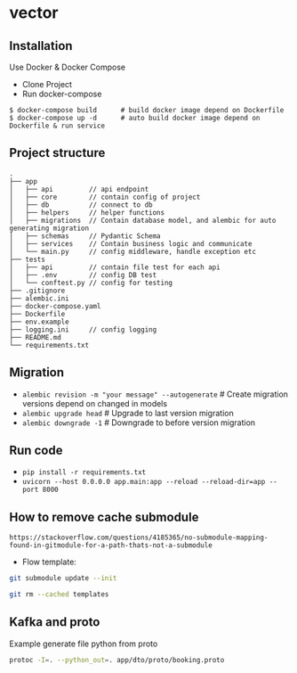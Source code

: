 # vector

## Installation

Use Docker & Docker Compose

- Clone Project
- Run docker-compose

```
$ docker-compose build      # build docker image depend on Dockerfile
$ docker-compose up -d      # auto build docker image depend on Dockerfile & run service
```

## Project structure

```
.
├── app
│   ├── api         // api endpoint
│   ├── core        // contain config of project
│   ├── db          // connect to db
│   ├── helpers     // helper functions
│   ├── migrations  // Contain database model, and alembic for auto generating migration
│   ├── schemas     // Pydantic Schema
│   ├── services    // Contain business logic and communicate 
│   └── main.py     // config middleware, handle exception etc
├── tests
│   ├── api         // contain file test for each api
│   ├── .env        // config DB test
│   └── conftest.py // config for testing
├── .gitignore
├── alembic.ini
├── docker-compose.yaml
├── Dockerfile
├── env.example
├── logging.ini     // config logging
├── README.md
└── requirements.txt
```

## Migration

- `alembic revision -m "your message" --autogenerate`   # Create migration versions depend on changed in models
- `alembic upgrade head`   # Upgrade to last version migration
- `alembic downgrade -1`   # Downgrade to before version migration

## Run code

- `pip install -r requirements.txt`
- `uvicorn --host 0.0.0.0 app.main:app --reload --reload-dir=app --port 8000`

## How to remove cache submodule

```
https://stackoverflow.com/questions/4185365/no-submodule-mapping-found-in-gitmodule-for-a-path-thats-not-a-submodule
```

- Flow template:

```bash
git submodule update --init

git rm --cached templates
```

## Kafka and proto

Example generate file python from proto

```bash
protoc -I=. --python_out=. app/dto/proto/booking.proto
```